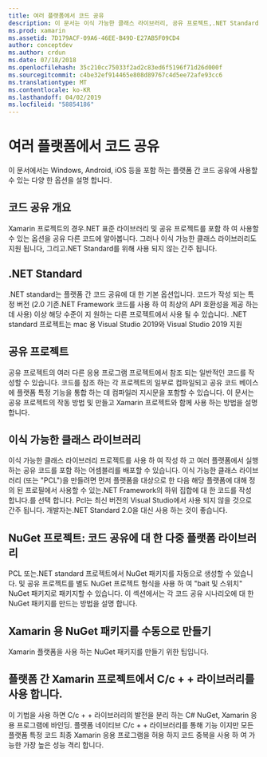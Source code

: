```yaml
---
title: 여러 플랫폼에서 코드 공유
description: 이 문서는 이식 가능한 클래스 라이브러리, 공유 프로젝트,.NET Standard 및 NuGet을 포함 하 여 코드를 공유 하는 기술을 설명 하는 다양 한 가이드에 연결 합니다.
ms.prod: xamarin
ms.assetid: 7D179ACF-09A6-46EE-B49D-E27AB5F09CD4
author: conceptdev
ms.author: crdun
ms.date: 07/18/2018
ms.openlocfilehash: 35c210cc75033f2ad2c83ed6f5196f71d26d000f
ms.sourcegitcommit: c4be32ef914465e808d89767c4d5ee72afe93cc6
ms.translationtype: MT
ms.contentlocale: ko-KR
ms.lasthandoff: 04/02/2019
ms.locfileid: "58854186"
---
```

# <a name="sharing-code-on-multiple-platforms"></a>여러 플랫폼에서 코드 공유

이 문서에서는 Windows, Android, iOS 등을 포함 하는 플랫폼 간 코드 공유에 사용할 수 있는 다양 한 옵션을 설명 합니다.

## [<a name="code-sharing-overview"></a>코드 공유 개요](code-sharing.md)

Xamarin 프로젝트의 경우.NET 표준 라이브러리 및 공유 프로젝트를 포함 하 여 사용할 수 있는 옵션을 공유 다른 코드에 알아봅니다. 그러나 이식 가능한 클래스 라이브러리도 지원 됩니다, 그리고.NET Standard를 위해 사용 되지 않는 간주 됩니다.

## [<a name="net-standard"></a>.NET Standard](~/cross-platform/app-fundamentals/net-standard.md)

.NET standard는 플랫폼 간 코드 공유에 대 한 기본 옵션입니다. 코드가 작성 되는 특정 버전 (2.0 기존.NET Framework 코드를 사용 하 여 최상의 API 호환성을 제공 하는 데 사용) 이상 해당 수준이 지 원하는 다른 프로젝트에서 사용 될 수 있습니다. .NET standard 프로젝트는 mac 용 Visual Studio 2019와 Visual Studio 2019 지원

## [<a name="shared-projects"></a>공유 프로젝트](~/cross-platform/app-fundamentals/shared-projects.md)

공유 프로젝트의 여러 다른 응용 프로그램 프로젝트에서 참조 되는 일반적인 코드를 작성할 수 있습니다. 코드를 참조 하는 각 프로젝트의 일부로 컴파일되고 공유 코드 베이스에 플랫폼 특정 기능을 통합 하는 데 컴파일러 지시문을 포함할 수 있습니다. 이 문서는 공유 프로젝트의 작동 방법 및 만들고 Xamarin 프로젝트와 함께 사용 하는 방법을 설명 합니다.

## [<a name="portable-class-libraries"></a>이식 가능한 클래스 라이브러리](~/cross-platform/app-fundamentals/pcl.md)

이식 가능한 클래스 라이브러리 프로젝트를 사용 하 여 작성 하 고 여러 플랫폼에서 실행 하는 공유 코드를 포함 하는 어셈블리를 배포할 수 있습니다. 이식 가능한 클래스 라이브러리 (또는 "PCL")을 만들려면 먼저 플랫폼을 대상으로 한 다음 해당 플랫폼에 대해 정의 된 프로필에서 사용할 수 있는.NET Framework의 하위 집합에 대 한 코드를 작성 합니다.를 선택 합니다. Pcl는 최신 버전의 Visual Studio에서 사용 되지 않을 것으로 간주 됩니다. 개발자는.NET Standard 2.0을 대신 사용 하는 것이 좋습니다.

## [<a name="nuget-projects-multiplatform-libraries-for-code-sharing"></a>NuGet 프로젝트: 코드 공유에 대 한 다중 플랫폼 라이브러리](~/cross-platform/app-fundamentals/nuget-multiplatform-libraries/index.md)

PCL 또는.NET standard 프로젝트에서 NuGet 패키지를 자동으로 생성할 수 있습니다. 및 공유 프로젝트를 별도 NuGet 프로젝트 형식을 사용 하 여 "bait 및 스위치" NuGet 패키지로 패키지할 수 있습니다. 이 섹션에서는 각 코드 공유 시나리오에 대 한 NuGet 패키지를 만드는 방법을 설명 합니다.

## [<a name="manually-creating-nuget-packages-for-xamarin"></a>Xamarin 용 NuGet 패키지를 수동으로 만들기](~/cross-platform/app-fundamentals/nuget-manual.md)

Xamarin 플랫폼을 사용 하는 NuGet 패키지를 만들기 위한 팁입니다.

## [<a name="use-cc-libraries-in-cross-platform-xamarin-projects"></a>플랫폼 간 Xamarin 프로젝트에서 C/c + + 라이브러리를 사용 합니다.](~/cross-platform/cpp/index.md)

이 기법을 사용 하면 C/c + + 라이브러리의 발전을 분리 하는 C# NuGet, Xamarin 응용 프로그램에 바인딩. 플랫폼 네이티브 C/c + + 라이브러리를 통해 기능 이지만 모든 플랫폼 특정 코드 최종 Xamarin 응용 프로그램을 허용 하지 코드 중복을 사용 하 여 가능한 가장 높은 성능 격리 합니다. 
